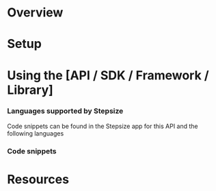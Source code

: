 # Overview

# Setup

# Using the [API / SDK / Framework / Library]

### Languages supported by Stepsize

Code snippets can be found in the Stepsize app for this API and the following languages

### Code snippets

# Resources
